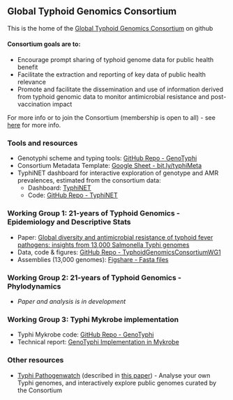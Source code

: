 ## Global Typhoid Genomics Consortium

This is the home of the [Global Typhoid Genomics Consortium](https://www.typhoidgenomics.org/) on github

#### Consortium goals are to:
* Encourage prompt sharing of typhoid genome data for public health benefit
* Facilitate the extraction and reporting of key data of public health relevance
* Promote and facilitate the dissemination and use of information derived from typhoid genomic data to monitor antimicrobial resistance and post-vaccination impact


For more info or to join the Consortium (membership is open to all) - see [here](https://www.typhoidgenomics.org/#h.ndso9a2oxt8u) for more info.

### Tools and resources
* Genotyphi scheme and typing tools: [GitHub Repo - GenoTyphi](https://github.com/typhoidgenomics/genotyphi)
* Consortium Metadata Template: [Google Sheet - bit.ly/typhiMeta](bit.ly/typhiMeta)
* TyphiNET dashboard for interactive exploration of genotype and AMR prevalences, estimated from the consortium data:
  * Dashboard: [TyphiNET](https://www.typhi.net)
  * Code: [GitHub Repo - TyphiNET](https://github.com/typhoidgenomics/TyphiNET)

### Working Group 1: 21-years of Typhoid Genomics - Epidemiology and Descriptive Stats
* Paper: [Global diversity and antimicrobial resistance of typhoid fever pathogens: insights from 13,000 Salmonella Typhi genomes](https://doi.org/10.7554/eLife.85867)
* Data, code & figures: [GitHub Repo - TyphoidGenomicsConsortiumWG1](https://github.com/typhoidgenomics/TyphoidGenomicsConsortiumWG1)
* Assemblies (13,000 genomes): [Figshare - Fasta files](https://doi.org/10.26180/21431883)

### Working Group 2: 21-years of Typhoid Genomics - Phylodynamics
* _Paper and analysis is in development_

### Working Group 3: Typhi Mykrobe implementation
* Typhi Mykrobe code: [GitHub Repo - GenoTyphi](https://github.com/typhoidgenomics/genotyphi)
* Technical report: [GenoTyphi Implementation in Mykrobe](https://doi.org/10.5281/zenodo.7407984)


### Other resources
* [Typhi Pathogenwatch](https://pathogen.watch/) (described in [this paper](https://www.nature.com/articles/s41467-021-23091-2)) - Analyse your own Typhi genomes, and interactively explore public genomes curated by the Consortium 
